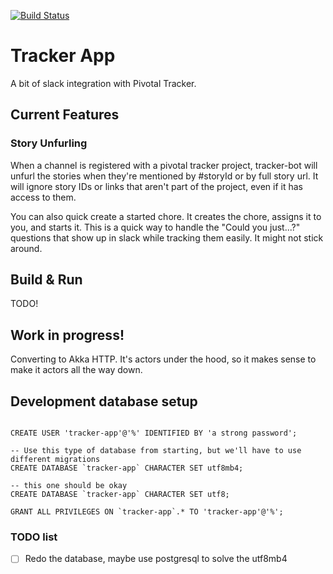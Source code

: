 [![Build Status](https://travis-ci.org/dkowis/scalatra-tracker-app.svg?branch=master)](https://travis-ci.org/dkowis/scalatra-tracker-app)
# Tracker App #

A bit of slack integration with Pivotal Tracker.

## Current Features

### Story Unfurling
When a channel is registered with a pivotal tracker project, tracker-bot will unfurl the stories when they're mentioned
by #storyId or by full story url. It will ignore story IDs or links that aren't part of the project, even if it has access
to them.

You can also quick create a started chore. It creates the chore, assigns it to you, and starts it. This is a quick way
to handle the "Could you just...?" questions that show up in slack while tracking them easily. It might not stick around.

## Build & Run ##

TODO!

## Work in progress!
Converting to Akka HTTP. It's actors under the hood, so it makes sense to make it actors all the way down.

## Development database setup

```mysql

CREATE USER 'tracker-app'@'%' IDENTIFIED BY 'a strong password';

-- Use this type of database from starting, but we'll have to use different migrations
CREATE DATABASE `tracker-app` CHARACTER SET utf8mb4;

-- this one should be okay
CREATE DATABASE `tracker-app` CHARACTER SET utf8;

GRANT ALL PRIVILEGES ON `tracker-app`.* TO 'tracker-app'@'%';

```

### TODO list

* [ ] Redo the database, maybe use postgresql to solve the utf8mb4 
